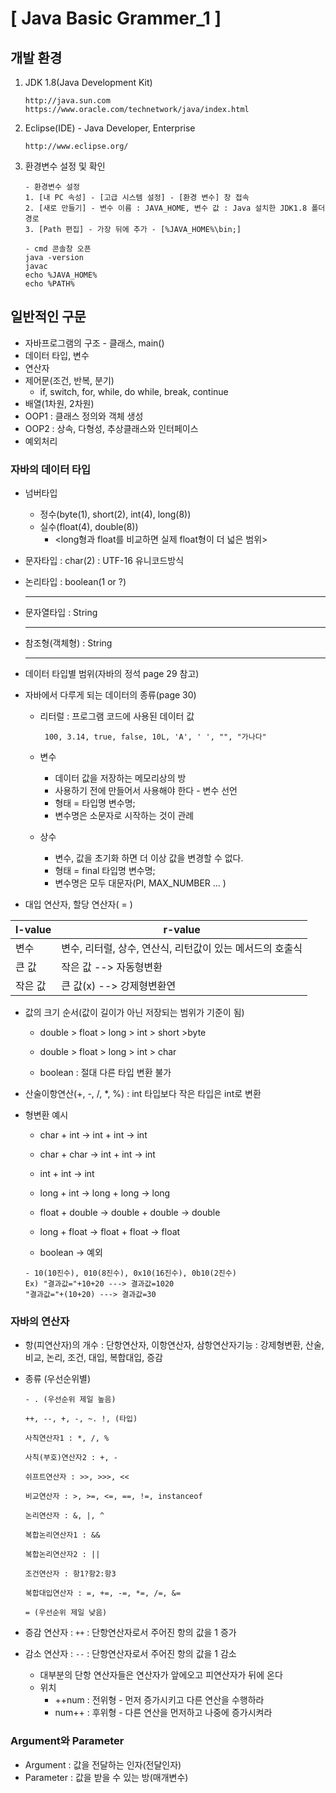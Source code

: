 # [ Java Basic Grammer_1 ]

## 개발 환경

1. JDK 1.8(Java Development Kit)

   ```
   http://java.sun.com
   https://www.oracle.com/technetwork/java/index.html
   ```

2. Eclipse(IDE) - Java Developer, Enterprise

   ```
   http://www.eclipse.org/
   ```

3. 환경변수 설정 및 확인

   ```
   - 환경변수 설정
   1. [내 PC 속성] - [고급 시스템 설정] - [환경 변수] 창 접속
   2. [새로 만들기] - 변수 이름 : JAVA_HOME, 변수 값 : Java 설치한 JDK1.8 폴더 경로
   3. [Path 편집] - 가장 뒤에 추가 - [%JAVA_HOME%\bin;]
   
   - cmd 콘솔창 오픈
   java -version
   javac
   echo %JAVA_HOME%
   echo %PATH%
   ```

## 일반적인 구문

- 자바프로그램의 구조 - 클래스, main()
- 데이터 타입, 변수
- 연산자
- 제어문(조건, 반복, 분기)
  - if, switch, for, while, do while, break, continue
- 배열(1차원, 2차원)
- OOP1 : 클래스 정의와 객체 생성
- OOP2 : 상속, 다형성, 추상클래스와 인터페이스
- 예외처리

### 자바의 데이터 타입

- 넘버타입

  - 정수(byte(1), short(2), int(4), long(8))
  - 실수(float(4), double(8))
    - <long형과 float를 비교하면 실제 float형이 더 넓은 범위>

- 문자타입 : char(2) : UTF-16 유니코드방식

- 논리타입 : boolean(1 or ?)

  ---

- 문자열타입 : String

  ---

- 참조형(객체형) : String

  ---

- 데이터 타입별 범위(자바의 정석 page 29 참고) 

- 자바에서 다루게 되는 데이터의 종류(page 30)

  - 리터럴 : 프로그램 코드에 사용된 데이터 값

    ```
     100, 3.14, true, false, 10L, 'A', ' ', "", "가나다"
    ```

  - 변수

    - 데이터 값을 저장하는 메모리상의 방
    - 사용하기 전에 만들어서 사용해야 한다 - 변수 선언
    - 형태 = 타입명 변수명;
    - 변수명은 소문자로 시작하는 것이 관례

  - 상수

    - 변수, 값을 초기화 하면 더 이상 값을 변경할 수 없다.
    - 형태 = final 타입명 변수명;
    - 변수명은 모두 대문자(PI, MAX_NUMBER … )

- 대입 연산자, 할당 연산자( = )

| l-value | r-value                                                   |
| ------- | --------------------------------------------------------- |
| 변수    | 변수, 리터럴, 상수, 연산식, 리턴값이 있는 메서드의 호출식 |
| 큰 값   | 작은 값 --> 자동형변환                                    |
| 작은 값 | 큰 값(x) --> 강제형변환연                                 |

- 값의 크기 순서(값이 길이가 아닌 저장되는 범위가 기준이 됨)

  - double > float > long > int > short >byte

  - double > float > long > int > char

  - boolean : 절대 다른 타입 변환 불가

- 산술이항연산(+, -, /, *, %) : int 타입보다 작은 타입은 int로 변환

- 형변환 예시

  - char + int -> int + int -> int

  - char + char -> int + int -> int

  - int + int -> int

  - long + int -> long + long -> long

  - float + double -> double + double -> double

  - long + float -> float + float -> float

  - boolean -> 예외

  ```
  - 10(10진수), 010(8진수), 0x10(16진수), 0b10(2진수)
  Ex) "결과값="+10+20 ---> 결과값=1020
  "결과값="+(10+20) ---> 결과값=30
  ```

### 자바의 연산자

- 항(피연산자)의 개수 : 단항연산자, 이항연산자, 삼항연산자기능 : 강제형변환, 산술, 비교, 논리, 조건, 대입, 복합대입, 증감

- 종류 (우선순위별)

  ```
  - . (우선순위 제일 높음)
  
  ++, --, +, -, ~. !, (타입)
  
  사칙연산자1 : *, /, %
  
  사칙(부호)연산자2 : +, -
  
  쉬프트연산자 : >>, >>>, <<
  
  비교연산자 : >, >=, <=, ==, !=, instanceof
  
  논리연산자 : &, |, ^
  
  복합논리연산자1 : &&
  
  복합논리연산자2 : ||
  
  조건연산자 : 항1?항2:항3
  
  복합대입연산자 : =, +=, -=, *=, /=, &=
  
  = (우선순위 제일 낮음)
  ```

 

- 증감 연산자 : `++` : 단항연산자로서 주어진 항의 값을 1 증가
- 감소 연산자 : `--` : 단항연산자로서 주어진 항의 값을 1 감소
  - 대부분의 단항 연산자들은 연산자가 앞에오고 피연산자가 뒤에 온다
  - 위치
    - ++num : 전위형 - 먼저 증가시키고 다른 연산을 수행하라
    - num++ : 후위형 - 다른 연산을 먼저하고 나중에 증가시켜라 

### Argument와 Parameter

- Argument : 값을 전달하는 인자(전달인자)
- Parameter : 값을 받을 수 있는 방(매개변수)
